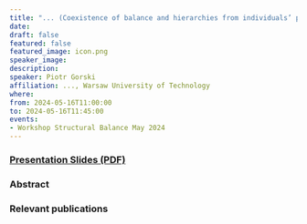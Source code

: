 ```yaml
---
title: "... (Coexistence of balance and hierarchies from individuals’ perspectives) ..."
date:
draft: false
featured: false
featured_image: icon.png
speaker_image:
description:
speaker: Piotr Gorski
affiliation: ..., Warsaw University of Technology
where:
from: 2024-05-16T11:00:00
to: 2024-05-16T11:45:00
events:
- Workshop Structural Balance May 2024 
---
```


### [Presentation Slides (PDF)](xxx.pdf)



### Abstract
 

### Relevant publications 


